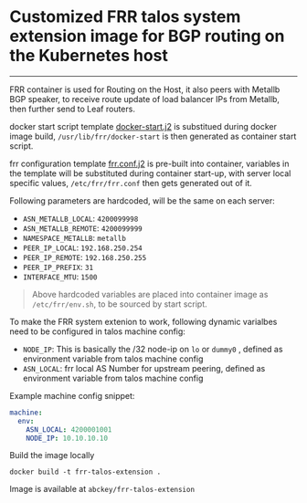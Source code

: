 # Customized FRR talos system extension image for BGP routing on the Kubernetes host

***

FRR container is used for Routing on the Host, it also peers with Metallb BGP speaker, to receive route update of load balancer IPs from Metallb, then further send to Leaf routers. 

docker start script template [docker-start.j2](docker-start.j2) is substitued during docker image build, `/usr/lib/frr/docker-start` is then generated as container start script.

frr configuration template [frr.conf.j2](frr.conf.j2) is pre-built into container, variables in the template will be substituted during container start-up, with server local specific values, `/etc/frr/frr.conf` then gets generated out of it.

Following parameters are hardcoded, will be the same on each server:

- `ASN_METALLB_LOCAL`: `4200099998`
- `ASN_METALLB_REMOTE`: `4200099999`
- `NAMESPACE_METALLB`: `metallb`
- `PEER_IP_LOCAL`: `192.168.250.254`
- `PEER_IP_REMOTE`: `192.168.250.255`
- `PEER_IP_PREFIX`: `31`
- `INTERFACE_MTU`: `1500`

> Above hardcoded variables are placed into container image as `/etc/frr/env.sh`, to be sourced by start script.

To make the FRR system extenion to work, following dynamic varialbes need to be configured in talos machine config:

- `NODE_IP`: This is basically the /32 node-ip on `lo` or `dummy0` , defined as environment variable from talos machine config
- `ASN_LOCAL`: frr local AS Number for upstream peering, defined as environment variable from talos machine config

Example machine config snippet:

```yaml
machine:
  env:
    ASN_LOCAL: 4200001001
    NODE_IP: 10.10.10.10
```

Build the image locally

```
docker build -t frr-talos-extension .
```

Image is available at `abckey/frr-talos-extension`



